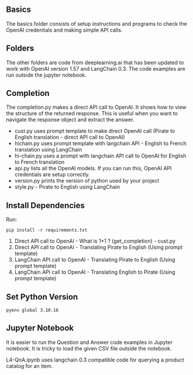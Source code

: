 ## Basics

The basics folder consists of setup instructions and programs to check the OpenAI credentials and making simple API calls.

## Folders

The other folders are code from deeplearning.ai that has been updated to work with OpenAI version 1.57 and LangChain 0.3. The code examples are run outside the jupyter notebook.

## Completion

The completion.py makes a direct API call to OpenAI. It shows how to view the structure of the returned response. This is useful when you want to navigate the response object and extract the answer.

- cust.py uses prompt template to make direct OpenAI call (Pirate to English translation - direct API call to OpenAI)
- hichain.py uses prompt template with langchain API - English to French translation using LangChain
- hi-chain.py uses a prompt with langchain API call to OpenAI for English to French translation
- api.py lists all the OpenAI models. If you can run this, OpenAI API credentials are setup correctly.
- version.py prints the version of python used by your project
- style.py - Pirate to English using LangChain

## Install Dependencies

Run:

```
pip install -r requirements.txt
```

1. Direct API call to OpenAI - What is 1+1 ? (get_completion) - cust.py
2. Direct API call to OpenAI - Translating Pirate to English (Using prompt template)
3. LangChain API call to OpenAI - Translating Pirate to English (Using prompt template)
4. LangChain API call to OpenAI - Translating English to Pirate (Using prompt template)

## Set Python Version

```
pyenv global 3.10.16
```

## Jupyter Notebook

It is easier to run the Question and Answer code examples in Jupyter notebook. It is tricky to load the given CSV file outside the notebook.

L4-QnA.ipynb uses langchain 0.3 compatible code for querying a product catalog for an item.